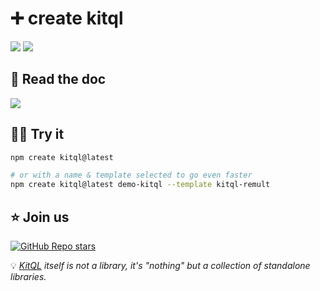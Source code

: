# ➕ create kitql

[![](https://img.shields.io/npm/v/create-kitql?color=&logo=npm)](https://www.npmjs.com/package/create-kitql)
[![](https://img.shields.io/npm/dm/create-kitql?&logo=npm)](https://www.npmjs.com/package/create-kitql)

##  📖 Read the doc

[![](https://img.shields.io/badge/Documentation%20of-create%20kitql-FF3E00.svg?style=flat&logo=stackblitz&logoColor=FF3E00)](https://kitql.dev/docs/create)

## 🧑‍💻 Try it

```bash
npm create kitql@latest

# or with a name & template selected to go even faster
npm create kitql@latest demo-kitql --template kitql-remult
```

##  ⭐️ Join us

[![GitHub Repo stars](https://img.shields.io/github/stars/jycouet/kitql?logo=github&label=KitQL&color=#4ACC31)](https://github.com/jycouet/kitql)

💡 _[KitQL](https://www.kitql.dev/docs) itself is not a library, it's "nothing" but a collection of standalone libraries._

